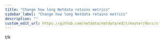 ```yaml
---
title: "Change how long Netdata retains metrics"
sidebar_label: "Change how long Netdata retains metrics"
description: ""
custom_edit_url: https://github.com/netdata/netdata/edit/master/docs/store/change-metrics-retention.md
---
```




t/k
